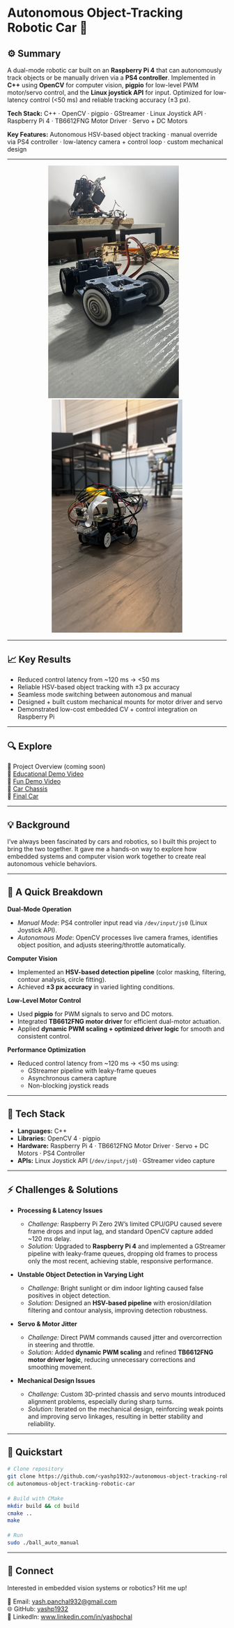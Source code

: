 # Autonomous Object-Tracking Robotic Car 🚙

## ⚙️ **Summary**  

A dual-mode robotic car built on an **Raspberry Pi 4** that can autonomously track objects or be manually driven via a **PS4 controller**. Implemented in **C++** using **OpenCV** for computer vision, **pigpio** for low-level PWM motor/servo control, and the **Linux joystick API** for input. Optimized for low-latency control (<50 ms) and reliable tracking accuracy (±3 px).  

**Tech Stack:** C++ · OpenCV · pigpio · GStreamer · Linux Joystick API · Raspberry Pi 4 · TB6612FNG Motor Driver · Servo + DC Motors  

**Key Features:** Autonomous HSV-based object tracking · manual override via PS4 controller · low-latency camera + control loop · custom mechanical design  

---

<p align="center">
  <img src="car_chassis.jpg" width="300" />
  &nbsp;&nbsp;&nbsp;
  <img src="final_car.jpg" width="300" />
</p>

---

## 📈 **Key Results**  
- Reduced control latency from ~120 ms → <50 ms  
- Reliable HSV-based object tracking with ±3 px accuracy  
- Seamless mode switching between autonomous and manual  
- Designed + built custom mechanical mounts for motor driver and servo  
- Demonstrated low-cost embedded CV + control integration on Raspberry Pi  

---

## 🔍 **Explore** 

📄 Project Overview (coming soon)         
🎥 [Educational Demo Video](https://youtu.be/008SZhVjsog)         
🎥 [Fun Demo Video](https://youtube.com/shorts/qCwE8ejM1Z4?feature=share)         
🚙 [Car Chassis](car_chassis.jpg)        
🚙 [Final Car](final_car.jpg)         

---

## 💡 **Background**  

I’ve always been fascinated by cars and robotics, so I built this project to bring the two together. It gave me a hands-on way to explore how embedded systems and computer vision work together to create real autonomous vehicle behaviors.

---

## 🧠 **A Quick Breakdown**  

**Dual-Mode Operation**  
- *Manual Mode*: PS4 controller input read via `/dev/input/js0` (Linux Joystick API).  
- *Autonomous Mode*: OpenCV processes live camera frames, identifies object position, and adjusts steering/throttle automatically.  

**Computer Vision**  
- Implemented an **HSV-based detection pipeline** (color masking, filtering, contour analysis, circle fitting).  
- Achieved **±3 px accuracy** in varied lighting conditions.  

**Low-Level Motor Control**  
- Used **pigpio** for PWM signals to servo and DC motors.  
- Integrated **TB6612FNG motor driver** for efficient dual-motor actuation.  
- Applied **dynamic PWM scaling + optimized driver logic** for smooth and consistent control.  

**Performance Optimization**  
- Reduced control latency from ~120 ms → <50 ms using:  
  - GStreamer pipeline with leaky-frame queues  
  - Asynchronous camera capture  
  - Non-blocking joystick reads  

---

## 🔧 **Tech Stack**  

- **Languages:** C++  
- **Libraries:** OpenCV 4 · pigpio  
- **Hardware:** Raspberry Pi 4 · TB6612FNG Motor Driver · Servo + DC Motors · PS4 Controller  
- **APIs:** Linux Joystick API (`/dev/input/js0`) · GStreamer video capture  

---

## ⚡ **Challenges & Solutions**  

- **Processing & Latency Issues**  
  - *Challenge:* Raspberry Pi Zero 2W’s limited CPU/GPU caused severe frame drops and input lag, and standard OpenCV capture added ~120 ms delay.
  - *Solution:* Upgraded to **Raspberry Pi 4** and implemented a GStreamer pipeline with leaky-frame queues, dropping old frames to process only the most recent, achieving stable, responsive performance.

- **Unstable Object Detection in Varying Light**  
  - *Challenge:* Bright sunlight or dim indoor lighting caused false positives in object detection.  
  - *Solution:* Designed an **HSV-based pipeline** with erosion/dilation filtering and contour analysis, improving detection robustness.  

- **Servo & Motor Jitter**  
  - *Challenge:* Direct PWM commands caused jitter and overcorrection in steering and throttle.  
  - *Solution:* Added **dynamic PWM scaling** and refined **TB6612FNG motor driver logic**, reducing unnecessary corrections and smoothing movement.  

- **Mechanical Design Issues**  
  - *Challenge:* Custom 3D-printed chassis and servo mounts introduced alignment problems, especially during sharp turns.  
  - *Solution:* Iterated on the mechanical design, reinforcing weak points and improving servo linkages, resulting in better stability and reliability.  

---
## 🚀 **Quickstart**  

```bash
# Clone repository
git clone https://github.com/<yashp1932>/autonomous-object-tracking-robotic-car.git
cd autonomous-object-tracking-robotic-car

# Build with CMake
mkdir build && cd build
cmake ..
make

# Run
sudo ./ball_auto_manual
```
---

## 🤝 Connect

Interested in embedded vision systems or robotics? Hit me up!

📧 Email: yash.panchal932@gmail.com       
🌐 GitHub: [yashp1932](https://github.com/yashp1932)      
💼 LinkedIn: www.linkedin.com/in/yashpchal      

